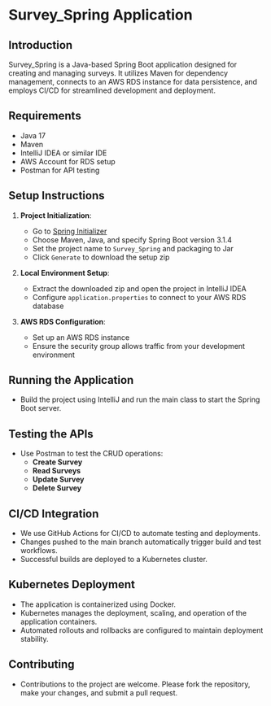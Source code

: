 # Survey_Spring Application

## Introduction
Survey_Spring is a Java-based Spring Boot application designed for creating and managing surveys. It utilizes Maven for dependency management, connects to an AWS RDS instance for data persistence, and employs CI/CD for streamlined development and deployment.

## Requirements
- Java 17
- Maven
- IntelliJ IDEA or similar IDE
- AWS Account for RDS setup
- Postman for API testing

## Setup Instructions
1. **Project Initialization**:
   - Go to [Spring Initializer](https://start.spring.io/)
   - Choose Maven, Java, and specify Spring Boot version 3.1.4
   - Set the project name to `Survey_Spring` and packaging to Jar
   - Click `Generate` to download the setup zip

2. **Local Environment Setup**:
   - Extract the downloaded zip and open the project in IntelliJ IDEA
   - Configure `application.properties` to connect to your AWS RDS database

3. **AWS RDS Configuration**:
   - Set up an AWS RDS instance
   - Ensure the security group allows traffic from your development environment

## Running the Application
- Build the project using IntelliJ and run the main class to start the Spring Boot server.

## Testing the APIs
- Use Postman to test the CRUD operations:
  - **Create Survey**
  - **Read Surveys**
  - **Update Survey**
  - **Delete Survey**

## CI/CD Integration
- We use GitHub Actions for CI/CD to automate testing and deployments.
- Changes pushed to the main branch automatically trigger build and test workflows.
- Successful builds are deployed to a Kubernetes cluster.

## Kubernetes Deployment
- The application is containerized using Docker.
- Kubernetes manages the deployment, scaling, and operation of the application containers.
- Automated rollouts and rollbacks are configured to maintain deployment stability.

## Contributing
- Contributions to the project are welcome. Please fork the repository, make your changes, and submit a pull request.
